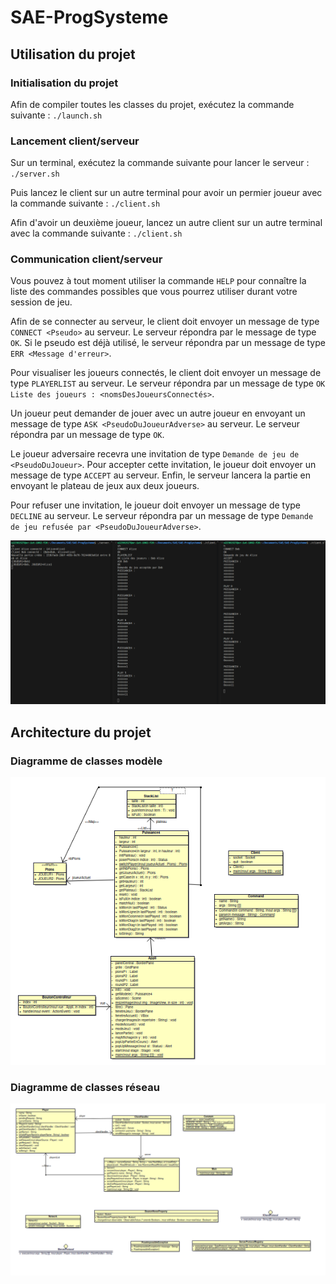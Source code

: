 # SAE-ProgSysteme

## Utilisation du projet

### Initialisation du projet

Afin de compiler toutes les classes du projet, exécutez la commande suivante : `./launch.sh`

### Lancement client/serveur

Sur un terminal, exécutez la commande suivante pour lancer le serveur : `./server.sh`

Puis lancez le client sur un autre terminal pour avoir un permier joueur avec la commande suivante : `./client.sh` 

Afin d'avoir un deuxième joueur, lancez un autre client sur un autre terminal avec la commande suivante : `./client.sh`

### Communication client/serveur

Vous pouvez à tout moment utiliser la commande `HELP` pour connaître la liste des commandes possibles que vous pourrez utiliser durant votre session de jeu.

Afin de se connecter au serveur, le client doit envoyer un message de type `CONNECT <Pseudo>` au serveur. Le serveur répondra par le message de type `OK`. Si le pseudo est déjà utilisé, le serveur répondra par un message de type `ERR <Message d'erreur>`. 

Pour visualiser les joueurs connectés, le client doit envoyer un message de type `PLAYERLIST` au serveur. Le serveur répondra par un message de type `OK Liste des joueurs : <nomsDesJoueursConnectés>`. 

Un joueur peut demander de jouer avec un autre joueur en envoyant un message de type `ASK <PseudoDuJoueurAdverse>` au serveur. Le serveur répondra par un message de type `OK`. 

Le joueur adversaire recevra une invitation de type `Demande de jeu de <PseudoDuJoueur>`. Pour accepter cette invitation, le joueur doit envoyer un message de type `ACCEPT` au serveur. Enfin, le serveur lancera la partie en envoyant le plateau de jeux aux deux joueurs.

Pour refuser une invitation, le joueur doit envoyer un message de type `DECLINE` au serveur. Le serveur répondra par un message de type `Demande de jeu refusée par <PseudoDuJoueurAdverse>`.

![Simulation de la communication client/serveur](./img/Simulation.png)

## Architecture du projet

### Diagramme de classes modèle

![Diagramme de classes](./img/diagramme_de_classes_puissance_4.png)

### Diagramme de classes réseau

![Diagramme de classes réseau](./img/diagramme_de_classes_client_player_reseau.png)

